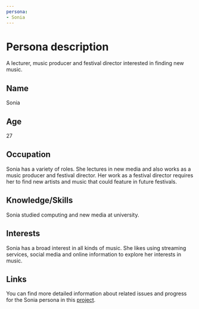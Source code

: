 ```yaml
---
persona:
- Sonia
---
```


# Persona description

A lecturer, music producer and festival director interested in finding new music.

## Name
Sonia 

## Age
27

## Occupation
Sonia has a variety of roles. She lectures in new media and also works as a music producer and festival director. Her work as a festival director requires her to find new artists and music that could feature in future festivals. 

## Knowledge/Skills
Sonia studied computing and new media at university.

## Interests
Sonia has a broad interest in all kinds of music. She likes using streaming services, social media and online information to explore her interests in music.


## Links
You can find more detailed information about related issues and progress for the Sonia persona in this [project](https://github.com/polifonia-project/stories/projects/1).
